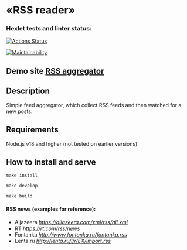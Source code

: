 # «RSS reader»

### Hexlet tests and linter status:
[![Actions Status](https://github.com/unbulanov/frontend-project-11/workflows/hexlet-check/badge.svg)](https://github.com/unbulanov/frontend-project-11/actions)

[![Maintainability](https://api.codeclimate.com/v1/badges/1127c203556396d00d4e/maintainability)](https://codeclimate.com/github/unbulanov/frontend-project-11/maintainability)

## Demo site [RSS aggregator](https://frontend-project-11-umber.vercel.app/)

## Description
Simple feed aggregator, which collect RSS feeds and then watched for a new posts.

## Requirements
Node.js v18 and higher (not tested on earlier versions)

## How to install and serve
```
make install

make develop

make build
```

#### RSS news (examples for reference):
* Aljazeera  _https://aljazeera.com/xml/rss/all.xml_
* RT _https://rt.com/rss/news_
* Fontanka _http://www.fontanka.ru/fontanka.rss_
* Lenta.ru  _http://lenta.ru/l/r/EX/import.rss_
